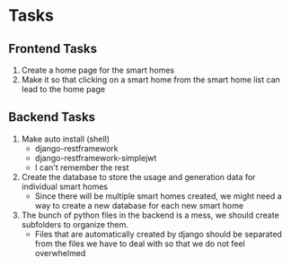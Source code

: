 # Tasks

## Frontend Tasks

1. Create a home page for the smart homes
2. Make it so that clicking on a smart home from the smart home list can lead to the home page

## Backend Tasks

1. Make auto install (shell)
    - django-restframework
    - django-restframework-simplejwt
    - I can't remember the rest
2. Create the database to store the usage and generation data for individual smart homes
    - Since there will be multiple smart homes created, we might need a way to create a new database for each new smart home
3. The bunch of python files in the backend is a mess, we should create subfolders to organize them.
    - Files that are automatically created by django should be separated from the files we have to deal with so that we do not feel overwhelmed
